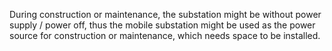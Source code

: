 During construction or maintenance, the substation might be without power supply / power off, thus the mobile substation might be used as the power source for construction or maintenance, which needs space to be installed.
